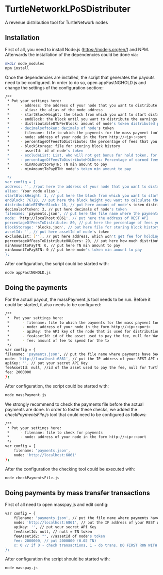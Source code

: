 # TurtleNetworkLPoSDistributer
A revenue distribution tool for TurtleNetwork nodes

## Installation
First of all, you need to install Node.js (https://nodejs.org/en/) and NPM. Afterwards the installation of the dependencies could be done via:
```sh
mkdir node_modules
npm install
```

Once the dependencies are installed, the script that generates the payouts need to be configured. In order to do so, open appFastNGHOLD.js and change the settings of the configuration section::

```sh
/**
 * Put your settings here:
 *     - address: the address of your node that you want to distribute from
 *     - alias: the alias of the node address
 *     - startBlockHeight: the block from which you want to start distribution for
 *     - endBlock: the block until you want to distribute the earnings
 *     - distributableBTNPerBlock: amount of node's token distributed per forged block
 *     - decimalsoftoken: decimals of node's token
 *     - filename: file to which the payments for the mass payment tool are written
 *     - node: address of your node in the form http://<ip>:<port
 *     - percentageOfFeesToDistribute: the percentage of fees that you want to distribute
 *     - blockStorage: file for storing block history
 *     - assetId: id of node's token
 *     - excludeList: List, who will not get bonus for hold token, for ex. issuer, exchanges.
 *     - percentageOfFeesToDistributeHOLDers: Percentage of earned fees to distribute to holders of node's token.
 *     - minAmounttoPayTN: TN min amount to pay
 *     - minAmountToPayBTN: node's token min amount to pay

 */
var config = {
address: '', //put here the address of your node that you want to distribute from
alias: 'Your node alias',
startBlockHeight: 1, // put here the block from which you want to start distribution for
endBlock: 76720, // put here the block height you want to calculate the payment distribution
distributableBTNPerBlock: 10, // put here amount of node's token distributed per forged block
decimalsoftoken: 3, // put here decimals of node's token
filename: 'payments.json', // put here the file name where the payments needs to be written
node: 'http://localhost:6861', // put here the address of REST API
percentageOfFeesToDistribute: 80, // put here the percentage of fees you want to distribute
blockStorage: 'blocks.json', // put here file for storing block history
assetId: '', // put here assetId of node's token
excludeList: [''], // put here address, which won't get fee for holding node's token
percentageOfFeesToDistributeHOLDers: 20, // put here how much distribute to holders. Can be 0, if you don't have holders or don't want to distribute to them.
minAmounttoPayTN: 0, // put here TN min amount to pay
minAmountToPayBTN: 0 // put here node's token min amount to pay
};
```
After configuration, the script could be started with:
```sh
node appFastNGHOLD.js
```



## Doing the payments
For the actual payout, the massPayment.js tool needs to be run. Before it could be started, it also needs to be configured:
```sh
/**
 *  Put your settings here:
 *      - filename: file to which the payments for the mass payment tool are written
 *      - node: address of your node in the form http://<ip>:<port>
 *      - apiKey: the API key of the node that is used for distribution
 *      - feeAssetId: id of the asset used to pay the fee, null for Waves
 *      - fee: amount of fee to spend for the tx
 */
var config = {
filename: 'payments.json', // put the file name where payments have been written.
node: 'http://localhost:6861', // put the IP address of your REST API node
apiKey: '', // put your secret API Key
feeAssetId: null, //id of the asset used to pay the fee, null for TurtleNode
fee: 2000000 
};

```
After configuration, the script could be started with:
```sh
node massPayment.js
```
We strongly recommend to check the payments file before the actual payments are done. In order to foster these checks, we added the _checkPaymentsFile.js_ tool that could need to be configured as follows:
```sh
/**
 * Put your settings here:
 *     - filename: file to check for payments
 *     - node: address of your node in the form http://<ip>:<port
 */
var config = {
    filename: 'payments.json',
    node: 'http://localhost:6861'
};
```
After the configuration the checking tool could be executed with:
```sh
node checkPaymentsFile.js
```

## Doing payments by mass transfer transactions
First of all need to open masspay.js and edit config:
```sh
var config = {
    filename: 'payments.json', // put the file name where payments have been written.
    node: 'http://localhost:6861', // put the IP address of your REST API node
    apiKey: '', // put your secret API Key
    feeAssetId: null, // null = TN token
    feeAssetId2: "", //assetId of node's token
    fee: 2000000, // put 2000000 (0.02 TN)
    x: 0 // if 0 - check transactions, 1 - do trans. DO FIRST RUN WITH 0 TO CHECK THE TRANSACTIONS
};
```
After configuration the script should be started with:
```sh
node masspay.js
```

